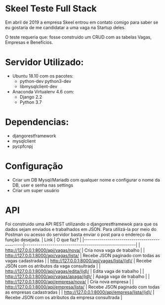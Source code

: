 # Skeel Teste Full Stack
Em abril de 2019 a empresa Skeel entrou em contato comigo para saber se eu gostaria de me candidatar a uma vaga na Startup deles.

O teste requeria que: fosse construido um CRUD com as tabelas Vagas, Empresas e Benefícios.

# Servidor Utilizado:
- Ubuntu 18.10 com os pacotes:
    - python-dev python3-dev
    - libmysqlclient-dev
- Anaconda Virtualenv 4.6 com:
    - Django 2.2
    - Python 3.7

# Dependencias:
- djangorestframework
- mysqlclient
- pycpfcnpj

# Configuração
- Criar um DB Mysql/Mariadb com qualquer nome e configurar o nome da DB, user e senha nas settings
- Criar um super usuário

# API
Foi construido uma API REST utilizando o djangorestframewok para que os dados sejam enviados e trabalhados em JSON. Para utilizá-la por meio do Postman ou acesso do servidor basta enviar o post para o endereço da função desejada.
| Link                                          | O que faz?                                             |
|-----------------------------------------------|--------------------------------------------------------|
| http://127.0.0.1:8000/api/vagas/nova/         | Cria nova vaga de trabalho                             |
| http://127.0.0.1:8000/api/vagas/lista/        | Recebe JSON paginado com todas as vagas cadastradas    |
| http://127.0.0.1:8000/api/vagas/lista/(id)/   | Recebe JSON com os atributos da vaga consultrada       |
| http://127.0.0.1:8000/api/vagas/edita/(id)/   | Edita vaga de trabalho                                 |
| http://127.0.0.1:8000/api/vagas/apaga/(id)/   | Apaga vaga de trabalho                                 |
| http://127.0.0.1:8000/api/empresa/nova/       | Cria nova empresa                                      |
| http://127.0.0.1:8000/api/empresa/lista/      | Recebe JSON paginado com todas as empresas cadastradas |
| http://127.0.0.1:8000/api/empresa/lista/(id)/ | Recebe JSON com os atributos da empresa consultrada    |
